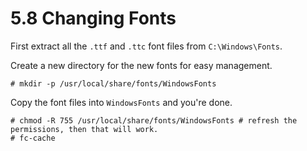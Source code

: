 # 5.8 Changing Fonts

First extract all the `.ttf` and `.ttc` font files from `C:\Windows\Fonts`.

Create a new directory for the new fonts for easy management.

`# mkdir -p /usr/local/share/fonts/WindowsFonts`

Copy the font files into `WindowsFonts` and you're done.

```
# chmod -R 755 /usr/local/share/fonts/WindowsFonts # refresh the permissions, then that will work.
# fc-cache
```


